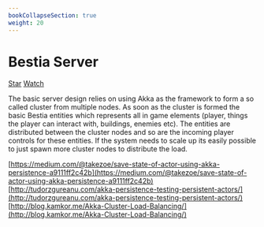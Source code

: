 ```yaml
---
bookCollapseSection: true
weight: 20
---
```

# Bestia Server

<a class="github-button" href="https://github.com/tfelix/bestia-behemoth" data-icon="octicon-star" data-size="large"
data-show-count="true" aria-label="Star tfelix/bestia-behemoth on GitHub">Star</a>
<a class="github-button" href="https://github.com/tfelix/bestia-behemoth/subscription" data-icon="octicon-eye"
data-size="large" data-show-count="true" aria-label="Watch tfelix/bestia-behemoth on GitHub">Watch</a>

The basic server design relies on using Akka as the framework to form a so called cluster from multiple nodes. As soon as the cluster is formed the basic Bestia entities which represents all in game elements (player, things the player can interact with, buildings, enemies etc). The entities are distributed between the cluster nodes and so are the incoming player controls for these entities. If the system needs to scale up its easily possible to just spawn more cluster nodes to distribute the load.

[https://medium.com/@takezoe/save-state-of-actor-using-akka-persistence-a9111ff2c42b](https://medium.com/@takezoe/save-state-of-actor-using-akka-persistence-a9111ff2c42b)
[http://tudorzgureanu.com/akka-persistence-testing-persistent-actors/](http://tudorzgureanu.com/akka-persistence-testing-persistent-actors/)
[http://blog.kamkor.me/Akka-Cluster-Load-Balancing/](http://blog.kamkor.me/Akka-Cluster-Load-Balancing/)


<script async defer src="https://buttons.github.io/buttons.js"></script>
